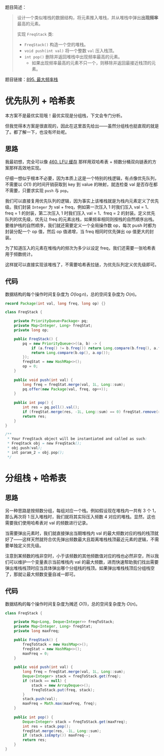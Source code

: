 题目简述：

> 设计一个类似堆栈的数据结构，将元素推入堆栈，并从堆栈中弹出**出现频率**最高的元素。
>
> 实现 `FreqStack` 类:
>
> - `FreqStack()` 构造一个空的堆栈。
> - `void push(int val)` 将一个整数 `val` 压入栈顶。
> - `int pop()`  删除并返回堆栈中出现频率最高的元素。
>   - 如果出现频率最高的元素不只一个，则移除并返回最接近栈顶的元素。

题目链接：[895. 最大频率栈](https://leetcode.cn/problems/maximum-frequency-stack/)

# 优先队列 + 哈希表

本方案不是最优实现哦！最优实现是分组栈，下文会专门分析。

但我觉得本方案是很直观的，因此在这里首先给出——虽然分组栈也挺直观的就是了。都了解一下，也没有坏处呢。

## 思路

我最初想，完全可以像 [460. LFU 缓存](https://leetcode.cn/problems/lfu-cache/) 那样用双哈希表 + 频数分桶双向链表的方案那样高效地实现。

仔细一想似乎根本不必要，因为本质上这是一个特别的栈逻辑，有点像优先队列，不需要以 $O(1)$ 的时间开销获取到 key 到 value 的映射，就连检查 val 是否存在都不需要，只要求实现 `push` 与 `pop`。

我们可以直接复用优先队列的逻辑，因为事实上该堆栈就是为栈内元素定义了优先级。我们封装 `Integer` 为 val + freq，例如第一次压入 1 时我们压入 val = 1、freq = 1 的封装，第二次压入 1 时我们压入 val = 1、freq = 2 的封装。定义优先队列的优先级，优先让 freq 的元素出栈，如果频率相同则按栈的自然顺序出栈。要维护栈的自然顺序，我们就还需要定义一个全局操作数 op，每次 push 时都为封装分配一个 op 值，然后 op 值递增，当 freq 相同时优先弹出 op 值更大的封装。

为了知道压入的元素在堆栈内的频次为多少以设定 freq，我们还需要一张哈希表用于频数统计。

这样就可以直接实现该堆栈了，不需要哈希表拉链，为优先队列定义优先级即可。

## 代码

数据结构的每个操作时间复杂度为 $O(\log n)$，总的空间复杂度为 $O(n)$。

```java
record Package(int val, long freq, long op) {}

class FreqStack {

    private PriorityQueue<Package> pq;
    private Map<Integer, Long> freqStat;
    private long op;

    public FreqStack() {
        pq = new PriorityQueue<>((a, b) -> {
            if (a.freq() != b.freq()) return Long.compare(b.freq(), a.freq());
            return Long.compare(b.op(), a.op());
        });
        freqStat = new HashMap<>();
        op = 0;
    }
    
    public void push(int val) {
        long freq = freqStat.merge(val, 1L, Long::sum);
        pq.offer(new Package(val, freq, op++));
    }
    
    public int pop() {
        int res = pq.poll().val();
        if (freqStat.merge(res, -1L, Long::sum) == 0) freqStat.remove(res);
        return res;
    }
}

/**
 * Your FreqStack object will be instantiated and called as such:
 * FreqStack obj = new FreqStack();
 * obj.push(val);
 * int param_2 = obj.pop();
 */
```

# 分组栈 + 哈希表

## 思路

另一种思路是按频数分组，每组对应一个栈。例如假设现在堆栈内一共有 3 个 1，那么再次将 1 压入堆栈时，我们就将其实际压入频数 4 对应的堆栈。显然，这也需要我们使用哈希表对 val 的频数进行记录。

当需要弹出元素时，我们就直接弹出当期堆栈内 val 的最大频数对应的栈的栈顶就好了——这样天然就符合优先弹出频数最大且距离堆栈栈顶最近元素的逻辑，不需要单独定义优先级。

注意到某频数的栈非空时，小于该频数的其他频数值对应的栈也必然非空，所以我们可以维护一个变量表示当前堆栈内 val 的最大频数，进而快速帮助我们找出需要弹出堆栈栈顶时应当具体弹出哪个分组栈的栈顶。如果弹出堆栈栈顶后分组栈空了，那就让最大频数变量自减一即可。

## 代码

数据结构的每个操作时间复杂度为摊还 $O(1)$，总的空间复杂度为 $O(n)$。

```java
class FreqStack {

    private Map<Long, Deque<Integer>> freqToStack;
    private Map<Integer, Long> freqStat;
    private long maxFreq;

    public FreqStack() {
        freqToStack = new HashMap<>();
        freqStat = new HashMap<>();
        maxFreq = 0;
    }
    
    public void push(int val) {
        long freq = freqStat.merge(val, 1L, Long::sum);
        Deque<Integer> stack = freqToStack.get(freq);
        if (stack == null) {
            stack = new ArrayDeque<>();
            freqToStack.put(freq, stack);
        }
        stack.push(val);
        maxFreq = Math.max(maxFreq, freq);
    }
    
    public int pop() {
        Deque<Integer> stack = freqToStack.get(maxFreq);
        int res = stack.pop();
        freqStat.merge(res, -1L, Long::sum);
        if (stack.isEmpty()) maxFreq--;
        return res;
    }
}
```

